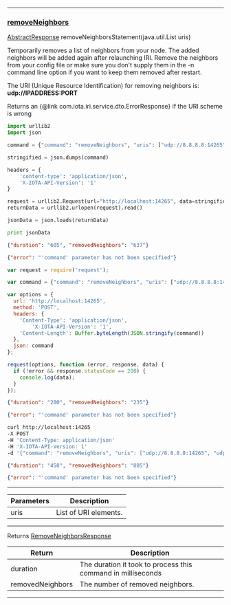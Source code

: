 
---
### [removeNeighbors](https://github.com/iotaledger/iri/blob/dev/src/main/java/com/iota/iri/service/API.java#L565)
 [AbstractResponse](https://github.com/iotaledger/iri/blob/dev/src/main/java/com/iota/iri/service/dto/AbstractResponse.java) removeNeighborsStatement(java.util.List uris)

Temporarily removes a list of neighbors from your node.
 The added neighbors will be added again after relaunching IRI.
 Remove the neighbors from your config file or make sure you don't supply them in the -n command line option if you want to keep them removed after restart.

 The URI (Unique Resource Identification) for removing neighbors is:
 **udp://IPADDRESS:PORT**

 Returns an {@link com.iota.iri.service.dto.ErrorResponse} if the URI scheme is wrong

<Tabs> 

<Tab language="Python">

<Section type="request">

```Python
import urllib2
import json

command = {"command": "removeNeighbors", "uris": ["udp://8.8.8.8:14265", "udp://8.8.8.8:14265"]}

stringified = json.dumps(command)

headers = {
    'content-type': 'application/json',
    'X-IOTA-API-Version': '1'
}

request = urllib2.Request(url="http://localhost:14265", data=stringified, headers=headers)
returnData = urllib2.urlopen(request).read()

jsonData = json.loads(returnData)

print jsonData
```
</Section>

<Section type="response">

```json
{"duration": "605", "removedNeighbors": "637"}
```
</Section>

<Section type="error">

```json
{"error": "'command' parameter has not been specified"}
```
</Section>

<Tab language="NodeJS">

<Section type="request">

```javascript
var request = require('request');

var command = {"command": "removeNeighbors", "uris": ["udp://8.8.8.8:14265", "udp://8.8.8.8:14265"]}

var options = {
  url: 'http://localhost:14265',
  method: 'POST',
  headers: {
    'Content-Type': 'application/json',
		'X-IOTA-API-Version': '1',
    'Content-Length': Buffer.byteLength(JSON.stringify(command))
  },
  json: command
};

request(options, function (error, response, data) {
  if (!error && response.statusCode == 200) {
    console.log(data);
  }
});
```
</Section>

<Section type="response">

```json
{"duration": "200", "removedNeighbors": "235"}
```
</Section>

<Section type="error">

```json
{"error": "'command' parameter has not been specified"}
```
</Section>

<Tab language="cURL">

<Section type="request">

```bash
curl http://localhost:14265 
-X POST 
-H 'Content-Type: application/json' 
-H 'X-IOTA-API-Version: 1' 
-d '{"command": "removeNeighbors", "uris": ["udp://8.8.8.8:14265", "udp://8.8.8.8:14265"]}'
```
</Section>

<Section type="response">

```json
{"duration": "458", "removedNeighbors": "805"}
```
</Section>

<Section type="error">

```json
{"error": "'command' parameter has not been specified"}
```
</Section>
</Tabs>



***
	
|Parameters | Description |
|--|--|
| uris | List of URI elements. |

***

Returns [RemoveNeighborsResponse](https://github.com/iotaledger/iri/blob/dev/src/main/java/com/iota/iri/service/dto/RemoveNeighborsResponse.java)

|Return | Description |
|--|--|
| duration | The duration it took to process this command in milliseconds |
| removedNeighbors | The number of removed neighbors. |
***

